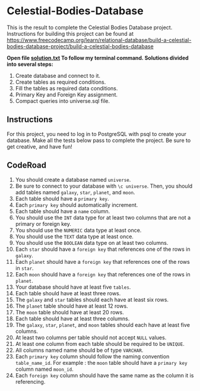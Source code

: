 # Celestial-Bodies-Database
This is the result to complete the Celestial Bodies Database project. Instructions for building this project can be found at https://www.freecodecamp.org/learn/relational-database/build-a-celestial-bodies-database-project/build-a-celestial-bodies-database

**Open file [solution.txt](https://github.com/AgneBalc/Celestial-Bodies-Database) To follow my terminal command. Solutions divided into several steps:**
1. Create database and connect to it.
2. Create tables as required conditions.
3. Fill the tables as required data conditions.
4. Primary Key and Foreign Key assignment.
5. Compact queries into universe.sql file.

## Instructions
For this project, you need to log in to PostgreSQL with psql to create your database. Make all the tests below pass to complete the project. Be sure to get creative, and have fun!

## CodeRoad
1. You should create a database named ```universe```.
2. Be sure to connect to your database with ```\c universe```. Then, you should add tables named ```galaxy```, ```star```, ```planet```, and ```moon```.
3. Each table should have a ```primary key```.
4. Each ```primary key``` should automatically increment.
5. Each table should have a ```name``` column.
6. You should use the ```INT``` data type for at least two columns that are not a primary or foreign key.
7. You should use the ```NUMERIC``` data type at least once.
8. You should use the ```TEXT``` data type at least once.
9. You should use the ```BOOLEAN``` data type on at least two columns.
10. Each ```star``` should have a ```foreign key``` that references one of the rows in ```galaxy```.
11. Each ```planet``` should have a ```foreign key``` that references one of the rows in ```star```.
12. Each ```moon``` should have a ```foreign key``` that references one of the rows in ```planet```.
13. Your database should have at least five ```tables```.
14. Each table should have at least three rows.
15. The ```galaxy``` and ```star``` tables should each have at least six rows.
16. The ```planet``` table should have at least 12 rows.
17. The ```moon``` table should have at least 20 rows.
18. Each table should have at least three columns.
19. The ```galaxy```, ```star```, ```planet```, and ```moon``` tables should each have at least five columns.
20. At least two columns per table should not accept ```NULL``` values.
21. At least one column from each table should be required to be ```UNIQUE```.
22. All columns named name should be of type ```VARCHAR```.
23. Each ```primary key``` column should follow the naming convention ```table_name_id```. For example : the ```moon``` table should have a ```primary key``` column named ```moon_id```.
24. Each ```foreign key``` column should have the same name as the column it is referencing.
